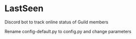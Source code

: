 # LastSeen
Discord bot to track online status of Guild members

Rename config-default.py to config.py and change parameters

